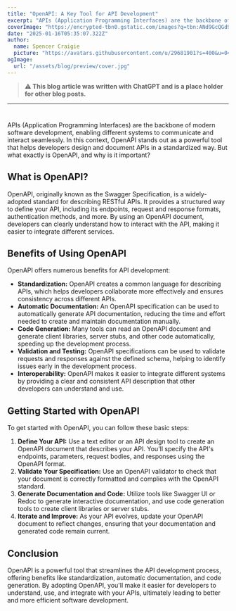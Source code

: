 ```yaml
---
title: "OpenAPI: A Key Tool for API Development"
excerpt: "APIs (Application Programming Interfaces) are the backbone of modern software development, enabling different systems to communicate and interact seamlessly."
coverImage: "https://encrypted-tbn0.gstatic.com/images?q=tbn:ANd9GcQGd9WZDSg2SSHB8Hkjcoi2HCGdnTiab_Tj8Q&s"
date: "2025-01-16T05:35:07.322Z"
author:
  name: Spencer Craigie 
  picture: "https://avatars.githubusercontent.com/u/29681901?s=400&u=0409c337f963a7b28ea70665d788a19c98495315&v=4"
ogImage:
  url: "/assets/blog/preview/cover.jpg"
---
```


> **⚠️  This blog article was written with ChatGPT and is a place holder for other blog posts.**
___
# 

APIs (Application Programming Interfaces) are the backbone of modern software development, enabling different systems to communicate and interact seamlessly. In this context, OpenAPI stands out as a powerful tool that helps developers design and document APIs in a standardized way. But what exactly is OpenAPI, and why is it important?

## What is OpenAPI?

OpenAPI, originally known as the Swagger Specification, is a widely-adopted standard for describing RESTful APIs. It provides a structured way to define your API, including its endpoints, request and response formats, authentication methods, and more. By using an OpenAPI document, developers can clearly understand how to interact with the API, making it easier to integrate different services.

## Benefits of Using OpenAPI

OpenAPI offers numerous benefits for API development:

- **Standardization:** OpenAPI creates a common language for describing APIs, which helps developers collaborate more effectively and ensures consistency across different APIs.
- **Automatic Documentation:** An OpenAPI specification can be used to automatically generate API documentation, reducing the time and effort needed to create and maintain documentation manually.
- **Code Generation:** Many tools can read an OpenAPI document and generate client libraries, server stubs, and other code automatically, speeding up the development process.
- **Validation and Testing:** OpenAPI specifications can be used to validate requests and responses against the defined schema, helping to identify issues early in the development process.
- **Interoperability:** OpenAPI makes it easier to integrate different systems by providing a clear and consistent API description that other developers can understand and use.

## Getting Started with OpenAPI

To get started with OpenAPI, you can follow these basic steps:

1. **Define Your API:** Use a text editor or an API design tool to create an OpenAPI document that describes your API. You'll specify the API's endpoints, parameters, request bodies, and responses using the OpenAPI format.
2. **Validate Your Specification:** Use an OpenAPI validator to check that your document is correctly formatted and complies with the OpenAPI standard.
3. **Generate Documentation and Code:** Utilize tools like Swagger UI or Redoc to generate interactive documentation, and use code generation tools to create client libraries or server stubs.
4. **Iterate and Improve:** As your API evolves, update your OpenAPI document to reflect changes, ensuring that your documentation and generated code remain current.

## Conclusion

OpenAPI is a powerful tool that streamlines the API development process, offering benefits like standardization, automatic documentation, and code generation. By adopting OpenAPI, you'll make it easier for developers to understand, use, and integrate with your APIs, ultimately leading to better and more efficient software development.
